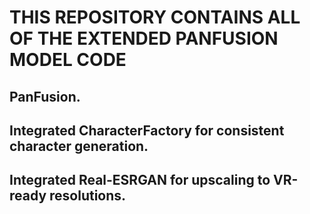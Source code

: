# THIS REPOSITORY CONTAINS ALL OF THE EXTENDED PANFUSION MODEL CODE
## PanFusion.
## Integrated CharacterFactory for consistent character generation.
## Integrated Real-ESRGAN for upscaling to VR-ready resolutions.

